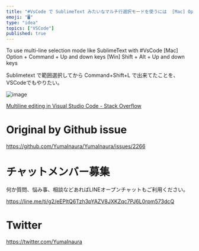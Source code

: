 ```yaml
---
title: "#VsCode で SublimeText みたいなマルチ行選択モードを使うには  [Mac] Option+Command+上下キー [W"
emoji: "🖥"
type: "idea"
topics: ["VSCode"]
published: true
---
```


To use multi-line selection mode like SublimeText with #VsCode [Mac] Option + Command + Up and down keys [Win] Shift + Alt + Up and down keys


Sublimetext で範囲選択してから Command+Shift+L で出来てたことを、VSCodeでもやりたい。

![image](https://user-images.githubusercontent.com/13635059/61599257-1fb15a80-ac62-11e9-9944-4620c31e9833.png)


[Multiline editing in Visual Studio Code - Stack Overflow](https://stackoverflow.com/questions/30037808/multiline-editing-in-visual-studio-code)


# Original by Github issue

https://github.com/YumaInaura/YumaInaura/issues/2266








<!-- Update From Qiita API -->

# チャットメンバー募集


何か質問、悩み事、相談などあればLINEオープンチャットもご利用ください。

https://line.me/ti/g2/eEPltQ6Tzh3pYAZV8JXKZqc7PJ6L0rpm573dcQ





# Twitter


https://twitter.com/YumaInaura


<!-- Update From Qiita API -->


